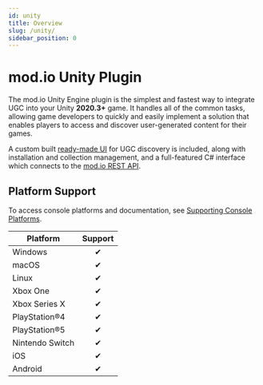 ```yaml
---
id: unity
title: Overview
slug: /unity/
sidebar_position: 0
---
```


# mod.io Unity Plugin

The mod.io Unity Engine plugin is the simplest and fastest way to integrate UGC into your Unity **2020.3+** game. It handles all of the common tasks, allowing game developers to quickly and easily implement a solution that enables players to access and discover user-generated content for their games.

A custom built [ready-made UI](/unity/ugc-browser/) for UGC discovery is included, along with installation and collection management, and a full-featured C# interface which connects to the [mod.io REST API](https://docs.mod.io/restapiref/).

## Platform Support

To access console platforms and documentation, see [Supporting Console Platforms](/platforms/).

| Platform        | Support |
|-----------------|:-------:|
| Windows         | ✔       |
| macOS           | ✔       |
| Linux           | ✔       |
| Xbox One        | ✔       |
| Xbox Series X   | ✔       |
| PlayStation&reg;4   | ✔       |
| PlayStation&reg;5   | ✔       |
| Nintendo Switch | ✔       |
| iOS             | ✔       |
| Android         | ✔       |

